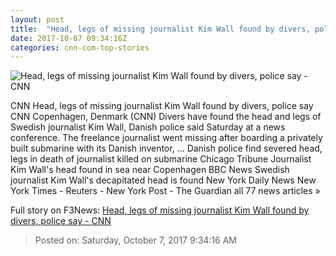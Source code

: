 ```yaml
---
layout: post
title:  "Head, legs of missing journalist Kim Wall found by divers, police say - CNN"
date: 2017-10-07 09:34:16Z
categories: cnn-com-top-stories
---
```


![Head, legs of missing journalist Kim Wall found by divers, police say - CNN](http://i2.cdn.cnn.com/cnnnext/dam/assets/170822163925-01-kim-wall-handout-super-tease.jpg)

CNN Head, legs of missing journalist Kim Wall found by divers, police say CNN Copenhagen, Denmark (CNN) Divers have found the head and legs of Swedish journalist Kim Wall, Danish police said Saturday at a news conference. The freelance journalist went missing after boarding a privately built submarine with its Danish inventor, ... Danish police find severed head, legs in death of journalist killed on submarine Chicago Tribune Journalist Kim Wall's head found in sea near Copenhagen BBC News Swedish journalist Kim Wall's decapitated head is found New York Daily News New York Times - Reuters - New York Post - The Guardian all 77 news articles »


Full story on F3News: [Head, legs of missing journalist Kim Wall found by divers, police say - CNN](http://www.f3nws.com/n/u3ZRSH)

> Posted on: Saturday, October 7, 2017 9:34:16 AM
